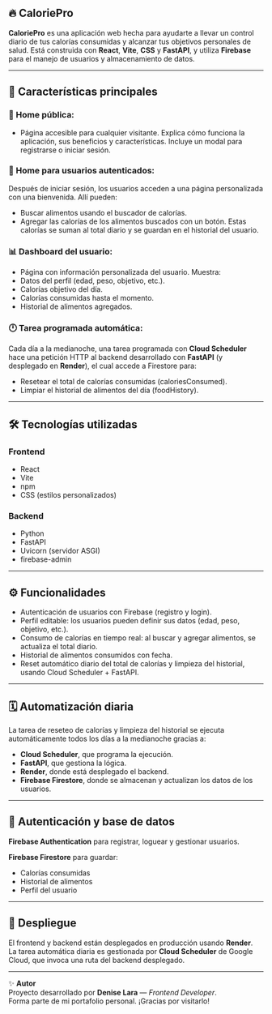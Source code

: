 ## 🔥 CaloriePro

**CaloriePro** es una aplicación web hecha para ayudarte a llevar un control diario de tus calorías consumidas y alcanzar tus objetivos personales de salud. Está construida con **React**, **Vite**, **CSS** y **FastAPI**, y utiliza **Firebase** para el manejo de usuarios y almacenamiento de datos.

---

## 📌 Características principales


### 🧭 Home pública:
- Página accesible para cualquier visitante. Explica cómo funciona la aplicación, sus beneficios y características. Incluye un modal para registrarse o iniciar sesión.


### 👤 Home para usuarios autenticados:
Después de iniciar sesión, los usuarios acceden a una página personalizada con una bienvenida. Allí pueden:

- Buscar alimentos usando el buscador de calorías.
- Agregar las calorías de los alimentos buscados con un botón.
Estas calorías se suman al total diario y se guardan en el historial del usuario.


### 📊 Dashboard del usuario:
- Página con información personalizada del usuario. Muestra:
- Datos del perfil (edad, peso, objetivo, etc.).
- Calorías objetivo del día.
- Calorías consumidas hasta el momento.
- Historial de alimentos agregados.


### 🕛 Tarea programada automática:
Cada día a la medianoche, una tarea programada con **Cloud Scheduler** hace una petición HTTP al backend desarrollado con **FastAPI** (y desplegado en **Render**), el cual accede a Firestore para:

- Resetear el total de calorías consumidas (caloriesConsumed).
- Limpiar el historial de alimentos del día (foodHistory).

---

## 🛠️ Tecnologías utilizadas

### Frontend
- React
- Vite
- npm
- CSS (estilos personalizados)


### Backend
- Python
- FastAPI
- Uvicorn (servidor ASGI)
- firebase-admin

---

## ⚙️ Funcionalidades
- Autenticación de usuarios con Firebase (registro y login).
- Perfil editable: los usuarios pueden definir sus datos (edad, peso, objetivo, etc.).
- Consumo de calorías en tiempo real: al buscar y agregar alimentos, se actualiza el total diario.
- Historial de alimentos consumidos con fecha.
- Reset automático diario del total de calorías y limpieza del historial, usando Cloud Scheduler + FastAPI.

---

## 🗓️ Automatización diaria
La tarea de reseteo de calorías y limpieza del historial se ejecuta automáticamente todos los días a la medianoche gracias a:
- **Cloud Scheduler**, que programa la ejecución.
- **FastAPI**, que gestiona la lógica.
- **Render**, donde está desplegado el backend.
- **Firebase Firestore**, donde se almacenan y actualizan los datos de los usuarios.

---

## 🔐 Autenticación y base de datos
**Firebase Authentication** para registrar, loguear y gestionar usuarios.

**Firebase Firestore** para guardar:
- Calorías consumidas
- Historial de alimentos
- Perfil del usuario

---

## 🚀 Despliegue
El frontend y backend están desplegados en producción usando **Render**.  
La tarea automática diaria es gestionada por **Cloud Scheduler** de Google Cloud, que invoca una ruta del backend desplegado.


---

✨ **Autor**  
Proyecto desarrollado por **Denise Lara** — *Frontend Developer*.  
Forma parte de mi portafolio personal. ¡Gracias por visitarlo!

